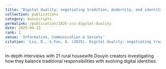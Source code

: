 ```yaml
---
title: "Digital duality: negotiating tradition, modernity, and identity among rural housewife Douyin creators in China (SCI 中科院Q1 TOP)"
collection: publications
category: manuscripts
permalink: /publication/2025-ics-digital-duality
date: 2025-04-15
rank: 1
venue: 'Information, Communication & Society'
citation: 'Liu, D., & Fan, G. (2025). Digital duality: negotiating tradition, modernity, and identity among rural housewife Douyin creators in China. <i>Information, Communication & Society</i>, 1-18.'
---
```


In-depth interviews with 21 rural housewife Douyin creators investigating how they balance traditional responsibilities with evolving digital identities.

